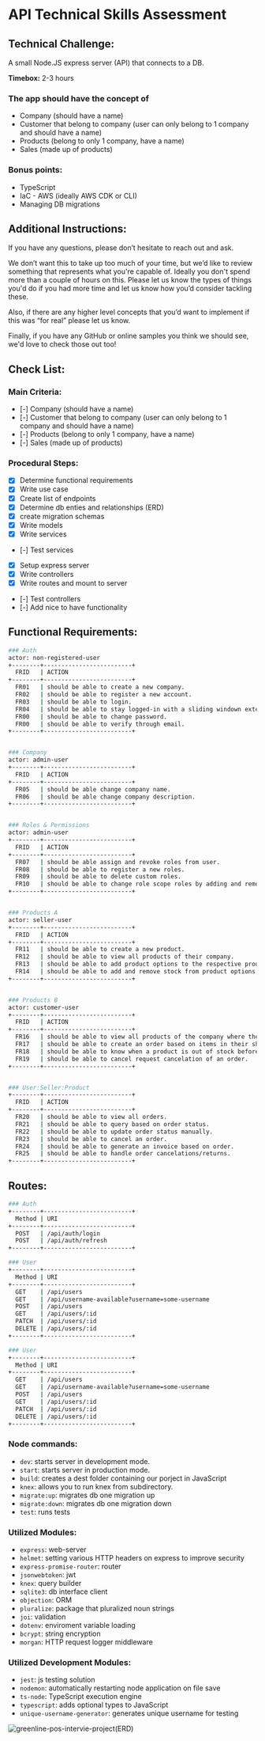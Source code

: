 # API Technical Skills Assessment

## Technical Challenge:

A small Node.JS express server (API) that connects to a DB.

**Timebox:** 2-3 hours

### The app should have the concept of

- Company (should have a name)
- Customer that belong to company (user can only belong to 1 company and should have a name)
- Products (belong to only 1 company, have a name)
- Sales (made up of products)

### Bonus points:

- TypeScript
- IaC - AWS (ideally AWS CDK or CLI)
- Managing DB migrations

## Additional Instructions:

If you have any questions, please don’t hesitate to reach out and ask.

We don’t want this to take up too much of your time, but we’d like to review something that represents what you're capable of. Ideally you don't spend more than a couple of hours on this. Please let us know the types of things you'd do if you had more time and let us know how you’d consider tackling these. 

Also, if there are any higher level concepts that you’d want to implement if this was “for real” please let us know.

Finally, if you have any GitHub or online samples you think we should see, we'd love to check those out too!


## Check List:

### Main Criteria:
- [-] Company (should have a name)
- [-] Customer that belong to company (user can only belong to 1 company and should have a name)
- [-] Products (belong to only 1 company, have a name)
- [-] Sales (made up of products)


### Procedural Steps:
- [X] Determine functional requirements
- [X] Write use case
- [X] Create list of endpoints
- [X] Determine db enties and relationships (ERD)
- [X] create migration schemas
- [X] Write models
- [X] Write services
- [-] Test services
- [X] Setup express server
- [X] Write controllers
- [X] Write routes and mount to server
- [-] Test controllers
- [-] Add nice to have functionality


## Functional Requirements:
```bash
### Auth
actor: non-registered-user
+--------+-------------------------+
  FRID   | ACTION
+--------+-------------------------+
  FR01   | should be able to create a new company.
  FR02   | should be able to register a new account.
  FR03   | should be able to login.
  FR04   | should be able to stay logged-in with a sliding windown extention period of 30 days.
  FR00   | should be able to change password.
  FR00   | should be able to verify through email.
+--------+-------------------------+


### Company
actor: admin-user
+--------+-------------------------+
  FRID   | ACTION
+--------+-------------------------+
  FR05   | should be able change company name.
  FR06   | should be able change company description.
+--------+-------------------------+


### Roles & Permissions
actor: admin-user
+--------+-------------------------+
  FRID   | ACTION
+--------+-------------------------+
  FR07   | should be able assign and revoke roles from user.
  FR08   | should be able to register a new roles.
  FR09   | should be able to delete custom roles.
  FR10   | should be able to change role scope roles by adding and removing permissions.
+--------+-------------------------+


### Products A
actor: seller-user
+--------+-------------------------+
  FRID   | ACTION
+--------+-------------------------+
  FR11   | should be able to create a new product.
  FR12   | should be able to view all products of their company.
  FR13   | should be able to add product options to the respective product.
  FR14   | should be able to add and remove stock from product options.
+--------+-------------------------+


### Products B
actor: customer-user
+--------+-------------------------+
  FRID   | ACTION
+--------+-------------------------+
  FR16   | should be able to view all products of the company where they registered their account.
  FR17   | should be able to create an order based on items in their shoping cart.
  FR18   | should be able to know when a product is out of stock before creating an order.
  FR19   | should be able to cancel request cancelation of an order.
+--------+-------------------------+


### User:Seller:Product
+--------+-------------------------+
  FRID   | ACTION
+--------+-------------------------+
  FR20   | should be able to view all orders.
  FR21   | should be able to query based on order status.
  FR22   | should be able to update order status manually.
  FR23   | should be able to cancel an order.
  FR24   | should be able to generate an invoice based on order.
  FR25   | should be able to handle order cancelations/returns.
+--------+-------------------------+
```


## Routes:
```bash
### Auth
+--------+-------------------------+
  Method | URI
+--------+-------------------------+
  POST   | /api/auth/login
  POST   | /api/auth/refresh
+--------+-------------------------+
```

```bash
### User
+--------+-------------------------+
  Method | URI
+--------+-------------------------+
  GET    | /api/users
  GET    | /api/username-available?username=some-username
  POST   | /api/users
  GET    | /api/users/:id
  PATCH  | /api/users/:id
  DELETE | /api/users/:id
+--------+-------------------------+
```

```bash
### User
+--------+-------------------------+
  Method | URI
+--------+-------------------------+
  GET    | /api/users
  GET    | /api/username-available?username=some-username
  POST   | /api/users
  GET    | /api/users/:id
  PATCH  | /api/users/:id
  DELETE | /api/users/:id
+--------+-------------------------+
```

### Node commands:
- <code>dev</code>: starts server in development mode.
- <code>start</code>: starts server in production mode.
- <code>build</code>: creates a dest folder containing our porject in JavaScript
- <code>knex</code>: allows you to run knex from subdirectory.
- <code>migrate:up</code>: migrates db one migration up
- <code>migrate:down</code>: migrates db one migration down
- <code>test</code>: runs tests

### Utilized Modules:
- <code>express</code>: web-server
- <code>helmet</code>: setting various HTTP headers on express to improve security
- <code>express-promise-router</code>: router
- <code>jsonwebtoken</code>: jwt
- <code>knex</code>: query builder
- <code>sqlite3</code>: db interface client
- <code>objection</code>: ORM
- <code>pluralize</code>: package that pluralized noun strings
- <code>joi</code>: validation
- <code>dotenv</code>: enviroment variable loading
- <code>bcrypt</code>: string encryption
- <code>morgan</code>: HTTP request logger middleware

### Utilized Development Modules:
- <code>jest</code>: js testing solution
- <code>nodemon</code>: automatically restarting node application on file save
- <code>ts-node</code>: TypeScript execution engine
- <code>typescript</code>: adds optional types to JavaScript
- <code>unique-username-generator</code>: generates unique username for testing


![greenline-pos-intervie-project(ERD)](https://user-images.githubusercontent.com/19669287/182275159-7b5b7f48-0ff4-4c36-8efb-6642282cfcda.svg)
